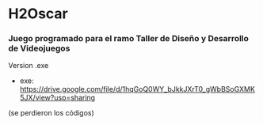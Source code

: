 # H2Oscar
### Juego programado para el ramo Taller de Diseño y Desarrollo de Videojuegos

Version .exe
- exe: https://drive.google.com/file/d/1hqGoQ0WY_bJkkJXrT0_gWbBSoGXMK5JX/view?usp=sharing

(se perdieron los códigos)
